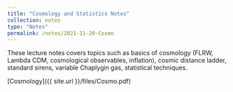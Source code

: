 ```yaml
---
title: "Cosmology and Statistics Notes"
collection: notes
type: "Notes"
permalink: /notes/2021-11-20-Cosmo
---
```



These lecture notes covers topics such as basics of cosmology (FLRW, Lambda CDM, cosmological observables, inflation), cosmic distance ladder, standard sirens, variable Chaplygin gas, statistical techniques. 

[Cosmology]({{ site.url }}/files/Cosmo.pdf)





